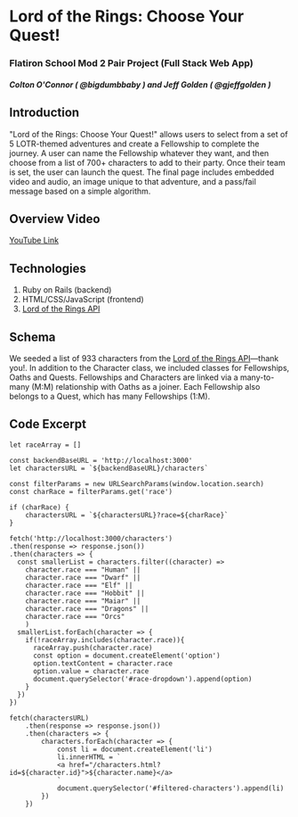 # Lord of the Rings: Choose Your Quest!
### Flatiron School Mod 2 Pair Project (Full Stack Web App)
##### Colton O'Connor ( @bigdumbbaby ) and Jeff Golden ( @gjeffgolden )



## Introduction
"Lord of the Rings: Choose Your Quest!" allows users to select from a set of 5 LOTR-themed adventures and create a Fellowship to complete the journey. A user can name the Fellowship whatever they want, and then choose from a list of 700+ characters to add to their party. Once their team is set, the user can launch the quest. The final page includes embedded video and audio, an image unique to that adventure, and a pass/fail message based on a simple algorithm.

## Overview Video
[YouTube Link]()

## Technologies

1. Ruby on Rails (backend)
2. HTML/CSS/JavaScript (frontend)
3. [Lord of the Rings API](https://the-one-api.dev/)

## Schema
We seeded a list of 933 characters from the [Lord of the Rings API](https://the-one-api.dev/)—thank you!. In addition to the Character class, we included classes for Fellowships, Oaths and Quests. Fellowships and Characters are linked via a many-to-many (M:M) relationship with Oaths as a joiner. Each Fellowship also belongs to a Quest, which has many Fellowships (1:M).

## Code Excerpt
```
let raceArray = []

const backendBaseURL = 'http://localhost:3000'
let charactersURL = `${backendBaseURL}/characters`

const filterParams = new URLSearchParams(window.location.search)
const charRace = filterParams.get('race')

if (charRace) {
    charactersURL = `${charactersURL}?race=${charRace}`
}

fetch('http://localhost:3000/characters')
.then(response => response.json())
.then(characters => {
  const smallerList = characters.filter((character) => 
    character.race === "Human" ||
    character.race === "Dwarf" ||
    character.race === "Elf" ||
    character.race === "Hobbit" ||
    character.race === "Maiar" ||
    character.race === "Dragons" ||
    character.race === "Orcs"
    )
  smallerList.forEach(character => {
    if(!raceArray.includes(character.race)){
      raceArray.push(character.race)
      const option = document.createElement('option')
      option.textContent = character.race
      option.value = character.race
      document.querySelector('#race-dropdown').append(option)
    }
  })
})

fetch(charactersURL)
    .then(response => response.json())
    .then(characters => {
        characters.forEach(character => {
            const li = document.createElement('li')
            li.innerHTML = `
            <a href="/characters.html?id=${character.id}">${character.name}</a>
            `
            document.querySelector('#filtered-characters').append(li)
        })
    })
```